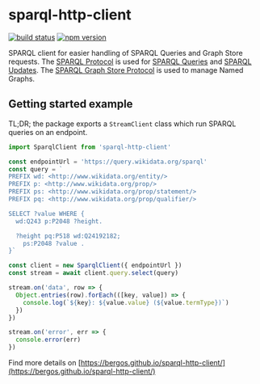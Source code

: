# sparql-http-client

[![build status](https://img.shields.io/github/actions/workflow/status/bergos/sparql-http-client/ci.yaml?branch=master)](https://github.com/bergos/sparql-http-client/actions/workflows/ci.yaml)
[![npm version](https://img.shields.io/npm/v/sparql-http-client.svg)](https://www.npmjs.com/package/sparql-http-client)

SPARQL client for easier handling of SPARQL Queries and Graph Store requests.
The [SPARQL Protocol](https://www.w3.org/TR/sparql11-protocol/) is used for [SPARQL Queries](https://www.w3.org/TR/sparql11-query/) and [SPARQL Updates](https://www.w3.org/TR/sparql11-update/). 
The [SPARQL Graph Store Protocol](https://www.w3.org/TR/sparql11-http-rdf-update/) is used to manage Named Graphs.

## Getting started example

TL;DR; the package exports a `StreamClient` class which run SPARQL queries on an endpoint.

```javascript
import SparqlClient from 'sparql-http-client'

const endpointUrl = 'https://query.wikidata.org/sparql'
const query = `
PREFIX wd: <http://www.wikidata.org/entity/>
PREFIX p: <http://www.wikidata.org/prop/>
PREFIX ps: <http://www.wikidata.org/prop/statement/>
PREFIX pq: <http://www.wikidata.org/prop/qualifier/>

SELECT ?value WHERE {
  wd:Q243 p:P2048 ?height.

  ?height pq:P518 wd:Q24192182;
    ps:P2048 ?value .
}`

const client = new SparqlClient({ endpointUrl })
const stream = await client.query.select(query)

stream.on('data', row => {
  Object.entries(row).forEach(([key, value]) => {
    console.log(`${key}: ${value.value} (${value.termType})`)
  })
})

stream.on('error', err => {
  console.error(err)
})
```

Find more details on [https://bergos.github.io/sparql-http-client/](https://bergos.github.io/sparql-http-client/)
